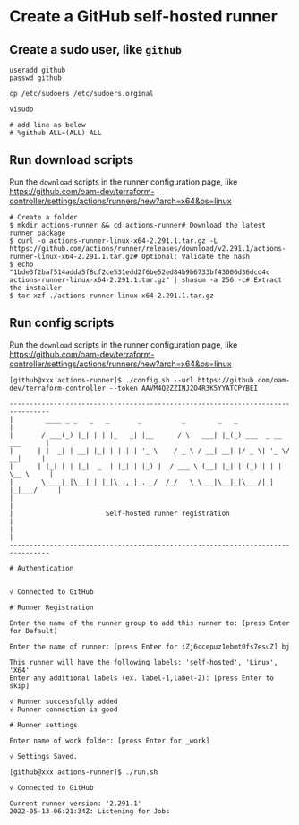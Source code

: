 # Create a GitHub self-hosted runner

## Create a sudo user, like `github`

```shell
useradd github
passwd github

cp /etc/sudoers /etc/sudoers.orginal

visudo

# add line as below
# %github ALL=(ALL) ALL
```

## Run download scripts

Run the `download` scripts in the runner configuration page, like https://github.com/oam-dev/terraform-controller/settings/actions/runners/new?arch=x64&os=linux

```shell
# Create a folder
$ mkdir actions-runner && cd actions-runner# Download the latest runner package
$ curl -o actions-runner-linux-x64-2.291.1.tar.gz -L https://github.com/actions/runner/releases/download/v2.291.1/actions-runner-linux-x64-2.291.1.tar.gz# Optional: Validate the hash
$ echo "1bde3f2baf514adda5f8cf2ce531edd2f6be52ed84b9b6733bf43006d36dcd4c  actions-runner-linux-x64-2.291.1.tar.gz" | shasum -a 256 -c# Extract the installer
$ tar xzf ./actions-runner-linux-x64-2.291.1.tar.gz
```

## Run config scripts

Run the `download` scripts in the runner configuration page, like https://github.com/oam-dev/terraform-controller/settings/actions/runners/new?arch=x64&os=linux

```shell
[github@xxx actions-runner]$ ./config.sh --url https://github.com/oam-dev/terraform-controller --token AAVM4Q2ZZINJ2O4R3K5YYATCPYBEI

--------------------------------------------------------------------------------
|        ____ _ _   _   _       _          _        _   _                      |
|       / ___(_) |_| | | |_   _| |__      / \   ___| |_(_) ___  _ __  ___      |
|      | |  _| | __| |_| | | | | '_ \    / _ \ / __| __| |/ _ \| '_ \/ __|     |
|      | |_| | | |_|  _  | |_| | |_) |  / ___ \ (__| |_| | (_) | | | \__ \     |
|       \____|_|\__|_| |_|\__,_|_.__/  /_/   \_\___|\__|_|\___/|_| |_|___/     |
|                                                                              |
|                       Self-hosted runner registration                        |
|                                                                              |
--------------------------------------------------------------------------------

# Authentication


√ Connected to GitHub

# Runner Registration

Enter the name of the runner group to add this runner to: [press Enter for Default]

Enter the name of runner: [press Enter for iZj6ccepuz1ebmt0fs7esuZ] bj

This runner will have the following labels: 'self-hosted', 'Linux', 'X64'
Enter any additional labels (ex. label-1,label-2): [press Enter to skip]

√ Runner successfully added
√ Runner connection is good

# Runner settings

Enter name of work folder: [press Enter for _work]

√ Settings Saved.

[github@xxx actions-runner]$ ./run.sh

√ Connected to GitHub

Current runner version: '2.291.1'
2022-05-13 06:21:34Z: Listening for Jobs


```



